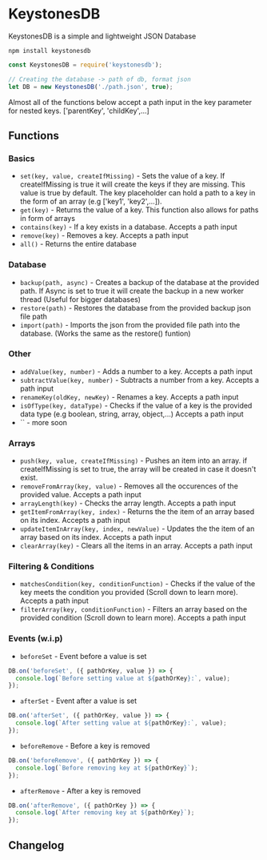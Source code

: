 # KeystonesDB
KeystonesDB is a simple and lightweight JSON Database
```npm
npm install keystonesdb
```
```js
const KeystonesDB = require('keystonesdb');

// Creating the database -> path of db, format json
let DB = new KeystonesDB('./path.json', true);

```
Almost all of the functions below accept a path input in the key parameter for nested keys. ['parentKey', 'childKey',...]

## Functions
### Basics
- `set(key, value, createIfMissing)` - Sets the value of a key. If createIfMissing is true it will create the keys if they are missing. This value is true by default. The key placeholder can hold a path to a key in the form of an array (e.g ['key1', 'key2',...]).
- `get(key)` - Returns the value of a key. This function also allows for paths in form of arrays
- `contains(key)` - If a key exists in a database. Accepts a path input
- `remove(key)` - Removes a key. Accepts a path input
- `all()` - Returns the entire database
### Database
- `backup(path, async)` - Creates a backup of the database at the provided path. If Async is set to true it will create the backup in a new worker thread (Useful for bigger databases)
- `restore(path)` - Restores the database from the provided backup json file path
- `import(path)` - Imports the json from the provided file path into the database. (Works the same as the restore() funtion)
### Other
- `addValue(key, number)` - Adds a number to a key. Accepts a path input
- `subtractValue(key, number)` - Subtracts a number from a key. Accepts a path input
- `renameKey(oldKey, newKey)` - Renames a key. Accepts a path input
- `isOfType(key, dataType)` - Checks if the value of a key is the provided data type (e.g boolean, string, array, object,...) Accepts a path input
- `` - more soon
### Arrays
- `push(key, value, createIfMissing)` - Pushes an item into an array. if createIfMissing is set to true, the array will be created in case it doesn't exist.
- `removeFromArray(key, value)` - Removes all the occurences of the provided value. Accepts a path input
- `arrayLength(key)` - Checks the array length. Accepts a path input
- `getItemFromArray(key, index)` - Returns the the item of an array based on its index. Accepts a path input
- `updateItemInArray(key, index, newValue)` - Updates the the item of an array based on its index. Accepts a path input
- `clearArray(key)` - Clears all the items in an array. Accepts a path input
### Filtering & Conditions
- `matchesCondition(key, conditionFunction)` - Checks if the value of the key meets the condition you provided (Scroll down to learn more). Accepts a path input
- `filterArray(key, conditionFunction)` - Filters an array based on the provided condition (Scroll down to learn more). Accepts a path input
### Events (w.i.p)
- `beforeSet` - Event before a value is set
```js
DB.on('beforeSet', ({ pathOrKey, value }) => {
  console.log(`Before setting value at ${pathOrKey}:`, value);
});
```
- `afterSet` - Event after a value is set
```js
DB.on('afterSet', ({ pathOrKey, value }) => {
  console.log(`After setting value at ${pathOrKey}:`, value);
});
```
- `beforeRemove` - Before a key is removed
```js
DB.on('beforeRemove', ({ pathOrKey }) => {
  console.log(`Before removing key at ${pathOrKey}`);
});
```
- `afterRemove` - After a key is removed
```js
DB.on('afterRemove', ({ pathOrKey }) => {
  console.log(`After removing key at ${pathOrKey}`);
});
```


## Changelog
